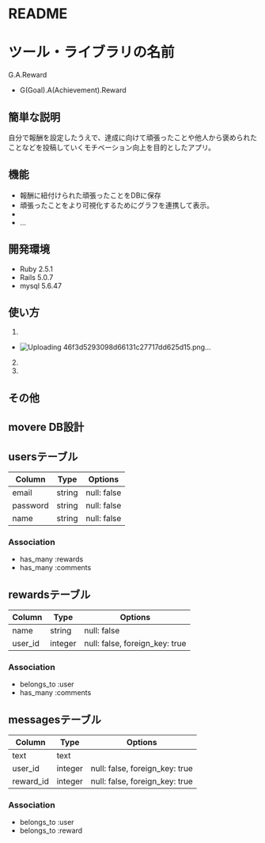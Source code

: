 # README

# ツール・ライブラリの名前
 
G.A.Reward
- G(Goal).A(Achievement).Reward
## 簡単な説明
 
自分で報酬を設定したうえで、達成に向けて頑張ったことや他人から褒められたことなどを投稿していくモチベーション向上を目的としたアプリ。

 
## 機能
 
- 報酬に紐付けられた頑張ったことをDBに保存
- 頑張ったことをより可視化するためにグラフを連携して表示。
- 
- ...
 
 
## 開発環境
 
- Ruby 2.5.1
- Rails 5.0.7
- mysql 5.6.47
 
## 使い方
 
1. 
- ![Uploading 46f3d5293098d66131c27717dd625d15.png…]()

2. 
3. 
 
 
## その他
 




## movere DB設計

## usersテーブル
|Column|Type|Options|
|------|----|-------|
|email|string|null: false|
|password|string|null: false|
|name|string|null: false|
### Association
- has_many :rewards
- has_many :comments

## rewardsテーブル
|Column|Type|Options|
|------|----|-------|
|name|string|null: false|
|user_id|integer|null: false, foreign_key: true|
### Association
- belongs_to :user
- has_many :comments

## messagesテーブル
|Column|Type|Options|
|------|----|-------|
|text|text|
|user_id|integer|null: false, foreign_key: true|
|reward_id|integer|null: false, foreign_key: true|

### Association
- belongs_to :user
- belongs_to :reward

